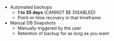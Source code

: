 - Automated backups
	- **1 to 35 days** (CANNOT BE DISABLED)
	- Point-in-time recovery in that timeframe
- Manual DB Snapshots
	- Manually triggered by the user
	- Retention of backup for as long as you want
